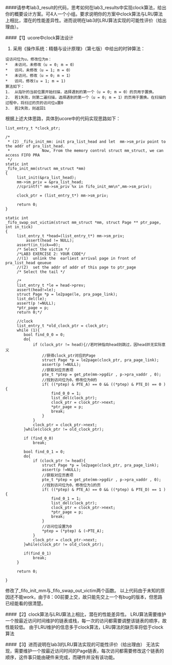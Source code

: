 ####请参考lab3_result的代码，思考如何在lab3_results中实现clock算法，给出你的概要设计方案。可4人一个小组。要求说明你的方案中clock算法与LRU算法上相比，潜在的性能差异性。进而说明在lab3的LRU算法实现的可能性评价（给出理由）。

####【1】ucore中clock算法设计
1.	采用《操作系统：精髓与设计原理》（第七版）中给出的时钟算法：

```
设访问位为u，修改位为m：
*	未访问，未修改（u = 0; m = 0）
*	访问，未修改（u = 1; m = 0）
*	未访问，修改（u = 0; m = 1）
*	访问，修改(u = 1; m = 1)
算法如下：
1.	从指针的当前位置开始扫描，选择遇到的第一个（u = 0; m = 0）的页用于置换。
2.	若1失败，则第二遍扫描，选择遇到的第一个（u = 0; m = 1）的页用于置换。在扫描的过程中，将扫过的页的访问位u置0
3.	若2失败，则返回1
```
根据上述大体思路，具体到ucore中的代码实现思路如下：

```
list_entry_t *clock_ptr;

/*
 * (2) _fifo_init_mm: init pra_list_head and let  mm->sm_priv point to the addr of pra_list_head.
 *              Now, From the memory control struct mm_struct, we can access FIFO PRA
 */
static int
_fifo_init_mm(struct mm_struct *mm)
{     
     list_init(&pra_list_head);
     mm->sm_priv = &pra_list_head;
     //cprintf(" mm->sm_priv %x in fifo_init_mm\n",mm->sm_priv);

     clock_ptr = (list_entry_t*) mm->sm_priv;

     return 0;
}

static int
_fifo_swap_out_victim(struct mm_struct *mm, struct Page ** ptr_page, int in_tick)
{
     list_entry_t *head=(list_entry_t*) mm->sm_priv;
         assert(head != NULL);
     assert(in_tick==0);
     /* Select the victim */
     /*LAB3 EXERCISE 2: YOUR CODE*/ 
     //(1)  unlink the  earliest arrival page in front of pra_list_head qeueue
     //(2)  set the addr of addr of this page to ptr_page
     /* Select the tail */

     /*
     list_entry_t *le = head->prev;
     assert(head!=le);
     struct Page *p = le2page(le, pra_page_link);
     list_del(le);
     assert(p !=NULL);
     *ptr_page = p;
     return 0;*/

     //clock
     list_entry_t *old_clock_ptr = clock_ptr;
     while (1){
        bool find_0_0 = 0;
        do{
            if (clock_ptr != head){//若时钟指向head则跳过，因head并无实际意义
                //获得clock_ptr对应的Page
                struct Page *p = le2page(clock_ptr, pra_page_link);
                assert(p !=NULL);
                //获取对应页表项
                pte_t *ptep = get_pte(mm->pgdir , p->pra_vaddr , 0);
                //找到访问位为0，修改位为0的
                if( ((*ptep) & PTE_A) == 0 && ((*ptep) & PTE_D) == 0 ){
                    find_0_0 = 1;
                    list_del(clock_ptr);
                    clock_ptr = clock_ptr->next;
                    *ptr_page = p;
                    break;
                }
            }
            clock_ptr = clock_ptr->next;
        }while(clock_ptr != old_clock_ptr);

        if (find_0_0)
            break;

        bool find_0_1 = 0;
        do{
            if (clock_ptr != head){
                struct Page *p = le2page(clock_ptr, pra_page_link);
                assert(p !=NULL);
                //获取对应页表项
                pte_t *ptep = get_pte(mm->pgdir , p->pra_vaddr , 0);
                //找到访问位为0，修改位为1的页
                if( ((*ptep) & PTE_A) == 0 && ((*ptep) & PTE_D) == 1 ){
                    find_0_1 = 1;
                    list_del(clock_ptr);
                    clock_ptr = clock_ptr->next;
                    *ptr_page = p;
                    break;
                }
                //访问位设置为0
                *ptep = (*ptep) & (~PTE_A);
            }
            clock_ptr = clock_ptr->next;
        }while(clock_ptr != old_clock_ptr);

        if(find_0_1)
            break;
     }

     return 0;

}
```
修改了_fifo_init_mm与_fifo_swap_out_victim两个函数。
以上代码由于未知的原因还不能work，由于8：00前要上交，故只能先交上一个有bug的版本，但思路已经能看的很清楚。

####【2】clock算法与LRU算法上相比，潜在的性能差异性。
LRU算法需要维护一个按最近访问时间维护的链表或栈，每一次的访问都需要调整该链表的顺序，故性能较低。
由于LRU维护的信息多于clock算法，LRU算法的缺页率将低于clock算法


####【3】进而说明在lab3的LRU算法实现的可能性评价（给出理由）
无法实现，需要维护一个按最近访问时间的Page链表，每次访问都需要修改这个链表的顺序，这件事只能由硬件来完成，而硬件并没有该功能。
